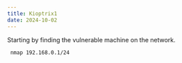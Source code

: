 ```yaml
---
title: Kioptrix1
date: 2024-10-02
---
```


Starting by finding the vulnerable machine on the network.

<code> nmap 192.168.0.1/24 </code>

